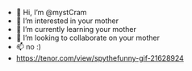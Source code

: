 - 👋 Hi, I’m @mystCram
- 👀 I’m interested in your mother
- 🌱 I’m currently learning your mother
- 💞️ I’m looking to collaborate on your mother
- 📫 no :)
- https://tenor.com/view/spythefunny-gif-21628924 

<!---
mystCram/mystCram is a ✨ special ✨ repository because its `README.md` (this file) appears on your GitHub profile.
You can click the Preview link to take a look at your changes.
--->
